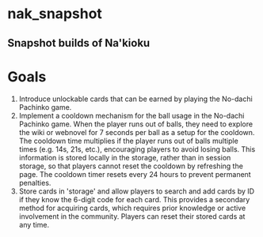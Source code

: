 # nak_snapshot
Snapshot builds of Na'kioku
---
# Goals
1. Introduce unlockable cards that can be earned by playing the No-dachi Pachinko game.
2. Implement a cooldown mechanism for the ball usage in the No-dachi Pachinko game. When the player runs out of balls, they need to explore the wiki or webnovel for 7 seconds per ball as a setup for the cooldown. The cooldown time multiplies if the player runs out of balls multiple times (e.g. 14s, 21s, etc.), encouraging players to avoid losing balls. This information is stored locally in the storage, rather than in session storage, so that players cannot reset the cooldown by refreshing the page. The cooldown timer resets every 24 hours to prevent permanent penalties.
3. Store cards in 'storage' and allow players to search and add cards by ID if they know the 6-digit code for each card. This provides a secondary method for acquiring cards, which requires prior knowledge or active involvement in the community. Players can reset their stored cards at any time.